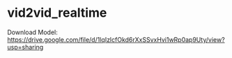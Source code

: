 # vid2vid_realtime

Download Model: https://drive.google.com/file/d/1lqIzlcfOkd6rXxSSvxHvi1wRp0ap9Uty/view?usp=sharing
